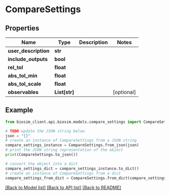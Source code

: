 # CompareSettings

## Properties

| Name                 | Type          | Description | Notes      |
| -------------------- | ------------- | ----------- | ---------- |
| **user_description** | **str**       |             |
| **include_outputs**  | **bool**      |             |
| **rel_tol**          | **float**     |             |
| **abs_tol_min**      | **float**     |             |
| **abs_tol_scale**    | **float**     |             |
| **observables**      | **List[str]** |             | [optional] |

## Example

```python
from biosim_client.api.biosim.models.compare_settings import CompareSettings

# TODO update the JSON string below
json = "{}"
# create an instance of CompareSettings from a JSON string
compare_settings_instance = CompareSettings.from_json(json)
# print the JSON string representation of the object
print(CompareSettings.to_json())

# convert the object into a dict
compare_settings_dict = compare_settings_instance.to_dict()
# create an instance of CompareSettings from a dict
compare_settings_from_dict = CompareSettings.from_dict(compare_settings_dict)
```

[[Back to Model list]](../README.md#documentation-for-models) [[Back to API list]](../README.md#documentation-for-api-endpoints) [[Back to README]](../README.md)

